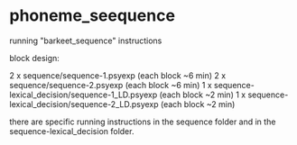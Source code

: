 # phoneme_seequence

running "barkeet_sequence" instructions

block design:

2 x sequence/sequence-1.psyexp (each block ~6 min)
2 x sequence/sequence-2.psyexp (each block ~6 min)
1 x sequence-lexical_decision/sequence-1_LD.psyexp (each block ~2 min)
1 x sequence-lexical_decision/sequence-2_LD.psyexp (each block ~2 min)

there are specific running instructions in the sequence folder and in the sequence-lexical_decision folder.
